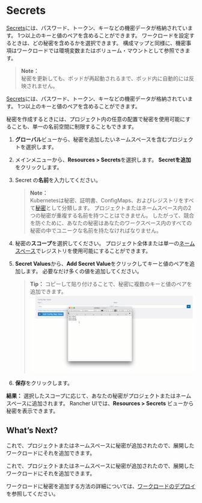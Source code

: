 # Secrets

[Secrets](https://kubernetes.io/docs/concepts/configuration/secret/#overview-of-secrets)には、パスワード、トークン、キーなどの機密データが格納されています。
1つ以上のキーと値のペアを含めることができます。
ワークロードを設定するときは、どの秘密を含めるかを選択できます。
構成マップと同様に、機密事項はワークロードでは環境変数またはボリューム・マウントとして参照できます。

> **Note：**  
> 秘密を更新しても、ポッドが再起動されるまで、ポッド内に自動的には反映されません。

[Secrets](https://kubernetes.io/docs/concepts/configuration/secret/#overview-of-secrets)には、パスワード、トークン、キーなどの機密データが格納されています。 1つ以上のキーと値のペアを含めることができます。

秘密を作成するときには、プロジェクト内の任意の配置で秘密を使用可能にすることも、単一の名前空間に制限することもできます。

1. **グローバル**ビューから、秘密を追加したいネームスペースを含むプロジェクトを選択します。

1. メインメニューから、**Resources > Secrets**を選択します。
**Secretを追加**をクリックします。

1. Secret の**名前**を入力してください。

    > **Note：**  
    > Kubernetesは秘密、証明書、ConfigMaps、およびレジストリをすべて[秘密](https://kubernetes.io/docs/concepts/configuration/secret/)として分類します。
    > プロジェクトまたはネームスペース内の2つの秘密が重複する名前を持つことはできません。
    > したがって、競合を防ぐために、あなたの秘密はあなたのワークスペース内のすべての秘密の中でユニークな名前を持たなければなりません。

1. 秘密の**スコープ**を選択してください。
プロジェクト全体または単一の[ネームスペース](https://rancher.com/docs/rancher/v2.x/en/k8s-in-rancher/projects-and-namespaces/#namespaces)でレジストリを使用可能にすることができます。

1. **Secret Values**から、**Add Secret Value**をクリックしてキーと値のペアを追加します。
必要なだけ多くの値を追加してください。

    > **Tip：**
    > コピーして貼り付けることで、秘密に複数のキーと値のペアを追加できます。
    > ![画像](../pictures/100013bulk-key-values.gif)

1. **保存**をクリックします。
    
**結果：** 選択したスコープに応じて、あなたの秘密がプロジェクトまたはネームスペースに追加されます。
Rancher UIでは、**Resources > Secrets** ビューから秘密を表示できます。

## What’s Next?

これで、プロジェクトまたはネームスペースに秘密が追加されたので、展開したワークロードにそれを追加できます。

これで、プロジェクトまたはネームスペースに秘密が追加されたので、展開したワークロードにそれを追加できます。

ワークロードに秘密を追加する方法の詳細については、[ワークロードのデプロイ](https://rancher.com/docs/rancher/v2.x/en/k8s-in-rancher/workloads/deploy-workloads/)を参照してください。


